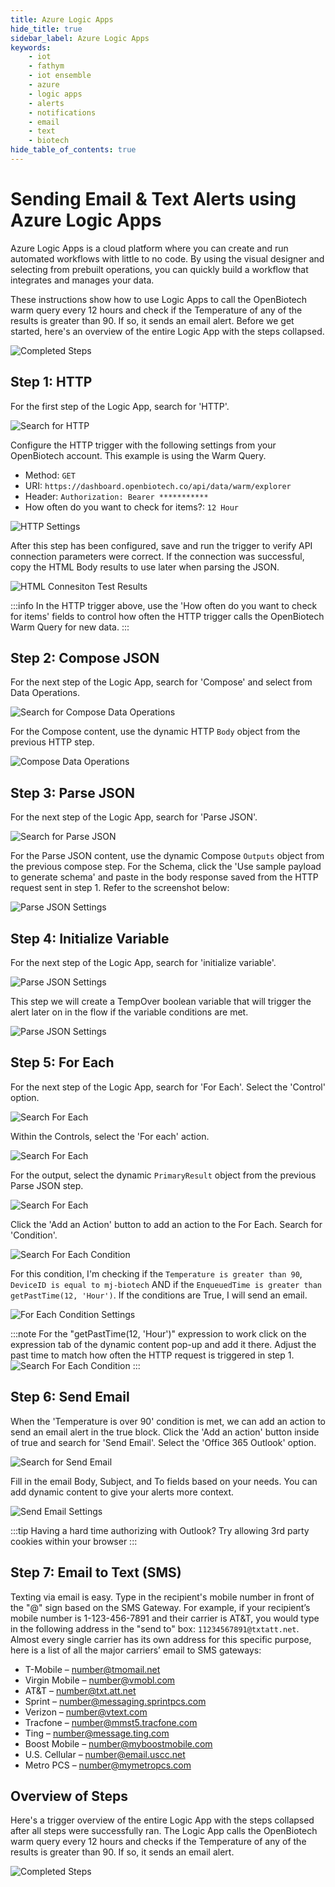 ```yaml
---
title: Azure Logic Apps
hide_title: true
sidebar_label: Azure Logic Apps 
keywords:
    - iot
    - fathym
    - iot ensemble
    - azure
    - logic apps
    - alerts
    - notifications
    - email
    - text
    - biotech
hide_table_of_contents: true
---
```


# Sending Email & Text Alerts using Azure Logic Apps

Azure Logic Apps is a cloud platform where you can create and run automated workflows with little to no code. By using the visual designer and selecting from prebuilt operations, you can quickly build a workflow that integrates and manages your data.

These instructions show how to use Logic Apps to call the OpenBiotech warm query every 12 hours and check if the Temperature of any of the results is greater than 90. If so, it sends an email alert. Before we get started, here's an overview of the entire Logic App with the steps collapsed.

![Completed Steps](https://www.fathym.com/iot/img/screenshots/alerts/completed-steps.png)

## Step 1: HTTP

For the first step of the Logic App, search for 'HTTP'.

![Search for HTTP](https://www.fathym.com/iot/img/screenshots/alerts/search-for-http.png)

Configure the HTTP trigger with the following settings from your OpenBiotech account. This example is using the Warm Query.
- Method: `GET`
- URI: `https://dashboard.openbiotech.co/api/data/warm/explorer`
- Header: `Authorization: Bearer ***********`
- How often do you want to check for items?: `12 Hour`

![HTTP Settings](https://www.fathym.com/iot/img/screenshots/alerts/biotech-http-settings.png)

After this step has been configured, save and run the trigger to verify API connection parameters were correct. If the connection was successful, copy the HTML Body results to use later when parsing the JSON.

![HTML Connesiton Test Results](https://www.fathym.com/iot/img/screenshots/alerts/biotech-html-logicapp-results.png)

:::info
In the HTTP trigger above, use the 'How often do you want to check for items' fields to control how often the HTTP trigger calls the OpenBiotech Warm Query for new data.
:::

## Step 2: Compose JSON

For the next step of the Logic App, search for 'Compose' and select from Data Operations.

![Search for Compose Data Operations](https://www.fathym.com/iot/img/screenshots/alerts/logicapps-compose-action-selection.png)

For the Compose content, use the dynamic HTTP `Body` object from the previous HTTP step. 

![Compose Data Operations](https://www.fathym.com/iot/img/screenshots/alerts/logicapps-compose-settings.png)

## Step 3: Parse JSON

For the next step of the Logic App, search for 'Parse JSON'.

![Search for Parse JSON](https://www.fathym.com/iot/img/screenshots/alerts/search-for-parsejson.png)

For the Parse JSON content, use the dynamic Compose `Outputs` object from the previous compose step. For the Schema, click the 'Use sample payload to generate schema' and paste in the body response saved from the HTTP request sent in step 1. Refer to the screenshot below:

![Parse JSON Settings](https://www.fathym.com/iot/img/screenshots/alerts/biotech-parsejson-settings.png)

## Step 4: Initialize Variable

For the next step of the Logic App, search for 'initialize variable'.

![Parse JSON Settings](https://www.fathym.com/iot/img/screenshots/alerts/logicapps-initialize-variable.png)

This step we will create a TempOver boolean variable that will trigger the alert later on in the flow if the variable conditions are met.

![Parse JSON Settings](https://www.fathym.com/iot/img/screenshots/alerts/logicapps-initialize-variable-settings.png)

## Step 5: For Each

For the next step of the Logic App, search for 'For Each'. Select the 'Control' option.

![Search For Each](https://www.fathym.com/iot/img/screenshots/alerts/search-for-foreach.png)

Within the Controls, select the 'For each' action.

![Search For Each](https://www.fathym.com/iot/img/screenshots/alerts/search-for-foreach-control.png)

For the output, select the dynamic `PrimaryResult` object from the previous Parse JSON step.

![Search For Each](https://www.fathym.com/iot/img/screenshots/alerts/biotech-foreach-settings.png)

Click the 'Add an Action' button to add an action to the For Each. Search for 'Condition'.

![Search For Each Condition](https://www.fathym.com/iot/img/screenshots/alerts/foreach-condition-search.png)

For this condition, I'm checking if the `Temperature is greater than 90`,  `DeviceID is equal to mj-biotech` AND if the `EnqueuedTime is greater than getPastTime(12, 'Hour')`.
If the conditions are True, I will send an email.

![For Each Condition Settings](https://www.fathym.com/iot/img/screenshots/alerts/biotech-foreach-condition-settings.png)

:::note
For the "getPastTime(12, 'Hour')" expression to work click on the expression tab of the dynamic content pop-up and add it there.
Adjust the past time to match how often the HTTP request is triggered in step 1.  
![Search For Each Condition](https://www.fathym.com/iot/img/screenshots/alerts/expression-tab-settings.png)
:::
## Step 6: Send Email

When the 'Temperature is over 90' condition is met, we can add an action to send an email alert in the true block. Click the 'Add an action' button inside of true and search for 'Send Email'. Select the 'Office 365 Outlook' option.

![Search for Send Email](https://www.fathym.com/iot/img/screenshots/alerts/search-for-sendemail.png)

Fill in the email Body, Subject, and To fields based on your needs. You can add dynamic content to give your alerts more context.

![Send Email Settings](https://www.fathym.com/iot/img/screenshots/alerts/biotech-sendemail-settings.png)

:::tip
Having a hard time authorizing with Outlook? Try allowing 3rd party cookies within your browser
:::


## Step 7: Email to Text (SMS)

Texting via email is easy. Type in the recipient's mobile number in front of the "@" sign based on the SMS Gateway. For example, if your recipient’s mobile number is 1-123-456-7891 and their carrier is AT&T, you would type in the following address in the "send to" box: `11234567891@txtatt.net`. Almost every single carrier has its own address for this specific purpose, here is a list of all the major carriers’ email to SMS gateways:

- T-Mobile – number@tmomail.net
- Virgin Mobile – number@vmobl.com
- AT&T – number@txt.att.net
- Sprint – number@messaging.sprintpcs.com
- Verizon – number@vtext.com
- Tracfone – number@mmst5.tracfone.com
- Ting – number@message.ting.com
- Boost Mobile – number@myboostmobile.com
- U.S. Cellular – number@email.uscc.net
- Metro PCS – number@mymetropcs.com

## Overview of Steps

Here's a trigger overview of the entire Logic App with the steps collapsed after all steps were successfully ran. The Logic App calls the OpenBiotech warm query every 12 hours and checks if the Temperature of any of the results is greater than 90. If so, it sends an email alert.

![Completed Steps](https://www.fathym.com/iot/img/screenshots/alerts/successful-logicapps-trigger.png)
